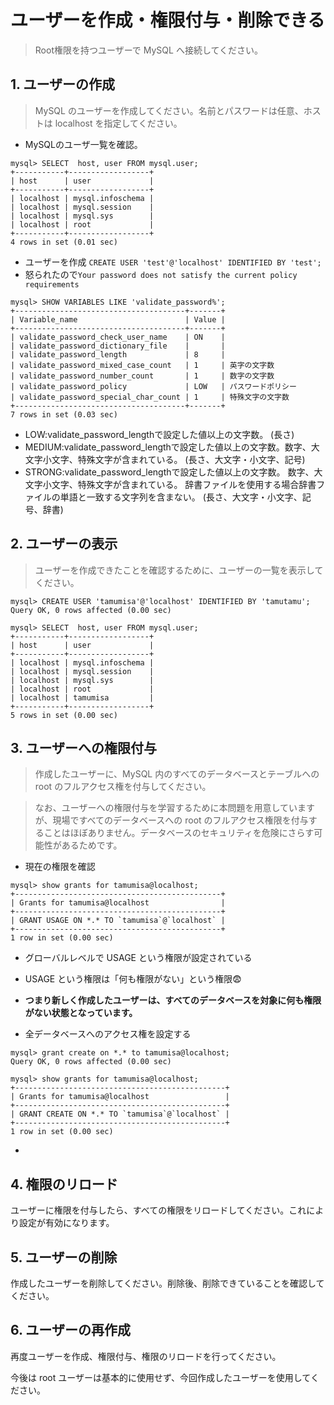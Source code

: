 # ユーザーを作成・権限付与・削除できる

> Root権限を持つユーザーで MySQL へ接続してください。

## 1. ユーザーの作成

> MySQL のユーザーを作成してください。名前とパスワードは任意、ホストは localhost を指定してください。

- MySQLのユーザ一覧を確認。
```
mysql> SELECT  host, user FROM mysql.user;
+-----------+------------------+
| host      | user             |
+-----------+------------------+
| localhost | mysql.infoschema |
| localhost | mysql.session    |
| localhost | mysql.sys        |
| localhost | root             |
+-----------+------------------+
4 rows in set (0.01 sec)
```

- ユーザーを作成
`CREATE USER 'test'@'localhost' IDENTIFIED BY 'test';`
- 怒られたので`Your password does not satisfy the current policy requirements`
```
mysql> SHOW VARIABLES LIKE 'validate_password%';
+--------------------------------------+-------+
| Variable_name                        | Value |
+--------------------------------------+-------+
| validate_password_check_user_name    | ON    |
| validate_password_dictionary_file    |       |
| validate_password_length             | 8     |
| validate_password_mixed_case_count   | 1     | 英字の文字数
| validate_password_number_count       | 1     | 数字の文字数
| validate_password_policy             | LOW   | パスワードポリシー
| validate_password_special_char_count | 1     | 特殊文字の文字数
+--------------------------------------+-------+
7 rows in set (0.03 sec)
```
- LOW:validate_password_lengthで設定した値以上の文字数。
(長さ)
- MEDIUM:validate_password_lengthで設定した値以上の文字数。数字、大文字小文字、特殊文字が含まれている。
(長さ、大文字・小文字、記号)
- STRONG:validate_password_lengthで設定した値以上の文字数。
数字、大文字小文字、特殊文字が含まれている。
辞書ファイルを使用する場合辞書ファイルの単語と一致する文字列を含まない。
(長さ、大文字・小文字、記号、辞書)

## 2. ユーザーの表示

> ユーザーを作成できたことを確認するために、ユーザーの一覧を表示してください。

```
mysql> CREATE USER 'tamumisa'@'localhost' IDENTIFIED BY 'tamutamu';
Query OK, 0 rows affected (0.00 sec)

mysql> SELECT  host, user FROM mysql.user;
+-----------+------------------+
| host      | user             |
+-----------+------------------+
| localhost | mysql.infoschema |
| localhost | mysql.session    |
| localhost | mysql.sys        |
| localhost | root             |
| localhost | tamumisa         |
+-----------+------------------+
5 rows in set (0.00 sec)
```
## 3. ユーザーへの権限付与

> 作成したユーザーに、MySQL 内のすべてのデータベースとテーブルへの root のフルアクセス権を付与してください。

> なお、ユーザーへの権限付与を学習するために本問題を用意していますが、現場ですべてのデータベースへの root のフルアクセス権限を付与することはほぼありません。データベースのセキュリティを危険にさらす可能性があるためです。

- 現在の権限を確認
```
mysql> show grants for tamumisa@localhost;
+----------------------------------------------+
| Grants for tamumisa@localhost                |
+----------------------------------------------+
| GRANT USAGE ON *.* TO `tamumisa`@`localhost` |
+----------------------------------------------+
1 row in set (0.00 sec)
```
- グローバルレベルで USAGE という権限が設定されている
- USAGE という権限は「何も権限がない」という権限😨
- **つまり新しく作成したユーザーは、すべてのデータベースを対象に何も権限がない状態となっています。**

- 全データベースへのアクセス権を設定する
```
mysql> grant create on *.* to tamumisa@localhost;
Query OK, 0 rows affected (0.00 sec)
```
```
mysql> show grants for tamumisa@localhost;
+-----------------------------------------------+
| Grants for tamumisa@localhost                 |
+-----------------------------------------------+
| GRANT CREATE ON *.* TO `tamumisa`@`localhost` |
+-----------------------------------------------+
1 row in set (0.00 sec)
```

-


## 4. 権限のリロード

ユーザーに権限を付与したら、すべての権限をリロードしてください。これにより設定が有効になります。

## 5. ユーザーの削除

作成したユーザーを削除してください。削除後、削除できていることを確認してください。

## 6. ユーザーの再作成

再度ユーザーを作成、権限付与、権限のリロードを行ってください。

今後は root ユーザーは基本的に使用せず、今回作成したユーザーを使用してください。